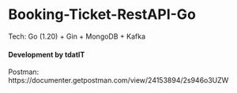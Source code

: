 # Booking-Ticket-RestAPI-Go

Tech: Go (1.20) + Gin + MongoDB + Kafka

<h4>Development by tdatIT</h4>
Postman: https://documenter.getpostman.com/view/24153894/2s946o3UZW

